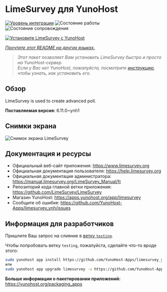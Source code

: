 <!--
Важно: этот README был автоматически сгенерирован <https://github.com/YunoHost/apps/tree/master/tools/readme_generator>
Он НЕ ДОЛЖЕН редактироваться вручную.
-->

# LimeSurvey для YunoHost

[![Уровень интеграции](https://apps.yunohost.org/badge/integration/limesurvey)](https://ci-apps.yunohost.org/ci/apps/limesurvey/)
![Состояние работы](https://apps.yunohost.org/badge/state/limesurvey)
![Состояние сопровождения](https://apps.yunohost.org/badge/maintained/limesurvey)

[![Установите LimeSurvey с YunoHost](https://install-app.yunohost.org/install-with-yunohost.svg)](https://install-app.yunohost.org/?app=limesurvey)

*[Прочтите этот README на других языках.](./ALL_README.md)*

> *Этот пакет позволяет Вам установить LimeSurvey быстро и просто на YunoHost-сервер.*  
> *Если у Вас нет YunoHost, пожалуйста, посмотрите [инструкцию](https://yunohost.org/install), чтобы узнать, как установить его.*

## Обзор

LimeSurvey is used to create advanced poll.


**Поставляемая версия:** 6.11.0~ynh1

## Снимки экрана

![Снимок экрана LimeSurvey](./doc/screenshots/create_html_statistic_screen.png)

## Документация и ресурсы

- Официальный веб-сайт приложения: <https://www.limesurvey.org>
- Официальная документация пользователя: <https://help.limesurvey.org>
- Официальная документация администратора: <https://manual.limesurvey.org/LimeSurvey_Manual/fr>
- Репозиторий кода главной ветки приложения: <https://github.com/LimeSurvey/LimeSurvey>
- Магазин YunoHost: <https://apps.yunohost.org/app/limesurvey>
- Сообщите об ошибке: <https://github.com/YunoHost-Apps/limesurvey_ynh/issues>

## Информация для разработчиков

Пришлите Ваш запрос на слияние в [ветку `testing`](https://github.com/YunoHost-Apps/limesurvey_ynh/tree/testing).

Чтобы попробовать ветку `testing`, пожалуйста, сделайте что-то вроде этого:

```bash
sudo yunohost app install https://github.com/YunoHost-Apps/limesurvey_ynh/tree/testing --debug
или
sudo yunohost app upgrade limesurvey -u https://github.com/YunoHost-Apps/limesurvey_ynh/tree/testing --debug
```

**Больше информации о пакетировании приложений:** <https://yunohost.org/packaging_apps>
